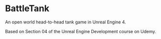 # BattleTank

An open world head-to-head tank game in Unreal Engine 4.

Based on Section 04 of the Unreal Engine Development course on Udemy.
